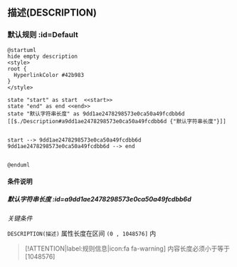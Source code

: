 ## 描述(DESCRIPTION) <!-- {docsify-ignore-all} -->

   

### 默认规则 :id=Default

```plantuml
@startuml
hide empty description
<style>
root {
  HyperlinkColor #42b983
}
</style>

state "start" as start  <<start>>
state "end" as end <<end>>
state "默认字符串长度" as 9dd1ae2478298573e0ca50a49fcdbb6d [[$./Description#a9dd1ae2478298573e0ca50a49fcdbb6d {"默认字符串长度"}]]


start --> 9dd1ae2478298573e0ca50a49fcdbb6d 
9dd1ae2478298573e0ca50a49fcdbb6d --> end 


@enduml
```

#### 条件说明

##### 默认字符串长度 :id=a9dd1ae2478298573e0ca50a49fcdbb6d


*关键条件*


`DESCRIPTION(描述)` 属性长度在区间 `(0 , 1048576]` 内

> [!ATTENTION|label:规则信息|icon:fa fa-warning]
> 内容长度必须小于等于[1048576]







